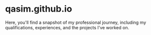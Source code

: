# qasim.github.io
Here, you'll find a snapshot of my professional journey, including my qualifications, experiences, and the projects I've worked on.
